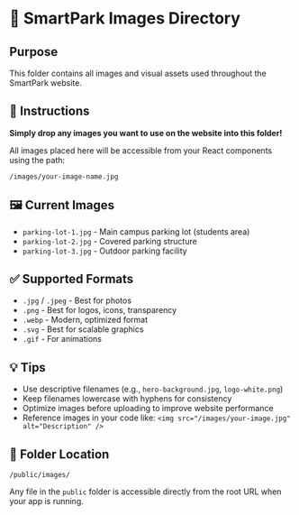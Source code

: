 # 📁 SmartPark Images Directory

## Purpose
This folder contains all images and visual assets used throughout the SmartPark website.

## 📌 Instructions
**Simply drop any images you want to use on the website into this folder!**

All images placed here will be accessible from your React components using the path:
```
/images/your-image-name.jpg
```

## 🖼️ Current Images
- `parking-lot-1.jpg` - Main campus parking lot (students area)
- `parking-lot-2.jpg` - Covered parking structure
- `parking-lot-3.jpg` - Outdoor parking facility

## ✅ Supported Formats
- `.jpg` / `.jpeg` - Best for photos
- `.png` - Best for logos, icons, transparency
- `.webp` - Modern, optimized format
- `.svg` - Best for scalable graphics
- `.gif` - For animations

## 💡 Tips
- Use descriptive filenames (e.g., `hero-background.jpg`, `logo-white.png`)
- Keep filenames lowercase with hyphens for consistency
- Optimize images before uploading to improve website performance
- Reference images in your code like: `<img src="/images/your-image.jpg" alt="Description" />`

## 📂 Folder Location
`/public/images/`

Any file in the `public` folder is accessible directly from the root URL when your app is running.
